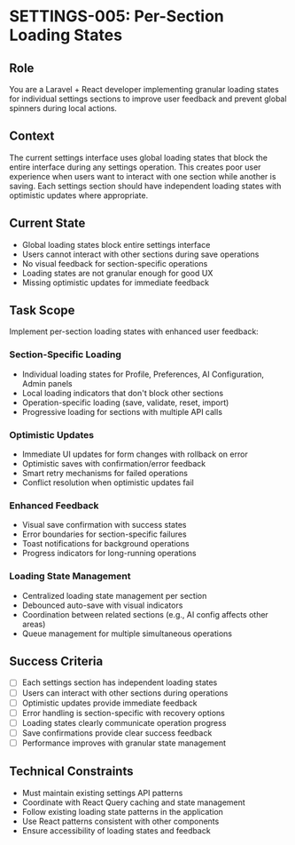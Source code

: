 # SETTINGS-005: Per-Section Loading States

## Role
You are a Laravel + React developer implementing granular loading states for individual settings sections to improve user feedback and prevent global spinners during local actions.

## Context
The current settings interface uses global loading states that block the entire interface during any settings operation. This creates poor user experience when users want to interact with one section while another is saving. Each settings section should have independent loading states with optimistic updates where appropriate.

## Current State
- Global loading states block entire settings interface
- Users cannot interact with other sections during save operations
- No visual feedback for section-specific operations
- Loading states are not granular enough for good UX
- Missing optimistic updates for immediate feedback

## Task Scope
Implement per-section loading states with enhanced user feedback:

### Section-Specific Loading
- Individual loading states for Profile, Preferences, AI Configuration, Admin panels
- Local loading indicators that don't block other sections
- Operation-specific loading (save, validate, reset, import)
- Progressive loading for sections with multiple API calls

### Optimistic Updates
- Immediate UI updates for form changes with rollback on error
- Optimistic saves with confirmation/error feedback
- Smart retry mechanisms for failed operations
- Conflict resolution when optimistic updates fail

### Enhanced Feedback
- Visual save confirmation with success states
- Error boundaries for section-specific failures
- Toast notifications for background operations
- Progress indicators for long-running operations

### Loading State Management
- Centralized loading state management per section
- Debounced auto-save with visual indicators
- Coordination between related sections (e.g., AI config affects other areas)
- Queue management for multiple simultaneous operations

## Success Criteria
- [ ] Each settings section has independent loading states
- [ ] Users can interact with other sections during operations
- [ ] Optimistic updates provide immediate feedback
- [ ] Error handling is section-specific with recovery options
- [ ] Loading states clearly communicate operation progress
- [ ] Save confirmations provide clear success feedback
- [ ] Performance improves with granular state management

## Technical Constraints
- Must maintain existing settings API patterns
- Coordinate with React Query caching and state management
- Follow existing loading state patterns in the application
- Use React patterns consistent with other components
- Ensure accessibility of loading states and feedback
